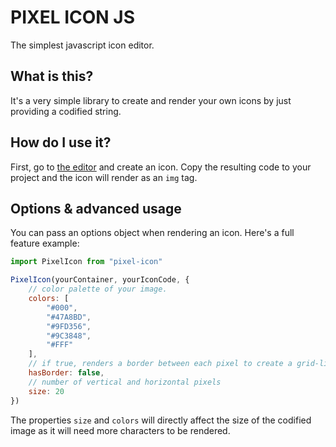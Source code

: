 # PIXEL ICON JS
The simplest javascript icon editor.

## What is this?
It's a very simple library to create and render your own icons by just providing a codified string.

## How do I use it?
First, go to [the editor](https://samitier.github.io/pixel-icon/) and create an icon. Copy the resulting code to your project and the icon will render as an `img` tag.

## Options & advanced usage
You can pass an options object when rendering an icon. Here's a full feature example:

```js
import PixelIcon from "pixel-icon"

PixelIcon(yourContainer, yourIconCode, {
	// color palette of your image.
	colors: [
		"#000",
		"#47A8BD",
		"#9FD356",
		"#9C3848",
		"#FFF"
	],
	// if true, renders a border between each pixel to create a grid-like image 
	hasBorder: false, 
	// number of vertical and horizontal pixels
	size: 20
})
```
The properties `size` and `colors` will directly affect the size of the codified image as
it will need more characters to be rendered.
